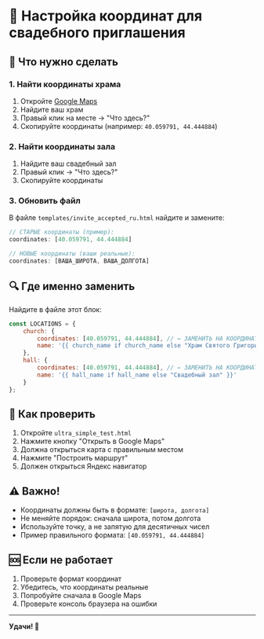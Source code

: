 # 📍 Настройка координат для свадебного приглашения

## 🎯 Что нужно сделать

### 1. Найти координаты храма
1. Откройте [Google Maps](https://maps.google.com)
2. Найдите ваш храм
3. Правый клик на месте → "Что здесь?"
4. Скопируйте координаты (например: `40.059791, 44.444884`)

### 2. Найти координаты зала
1. Найдите ваш свадебный зал
2. Правый клик → "Что здесь?"
3. Скопируйте координаты

### 3. Обновить файл
В файле `templates/invite_accepted_ru.html` найдите и замените:

```javascript
// СТАРЫЕ координаты (пример):
coordinates: [40.059791, 44.444884]

// НОВЫЕ координаты (ваши реальные):
coordinates: [ВАША_ШИРОТА, ВАША_ДОЛГОТА]
```

## 🔍 Где именно заменить

Найдите в файле этот блок:

```javascript
const LOCATIONS = {
    church: {
        coordinates: [40.059791, 44.444884], // ← ЗАМЕНИТЬ НА КООРДИНАТЫ ХРАМА
        name: '{{ church_name if church_name else "Храм Святого Григория" }}'
    },
    hall: {
        coordinates: [40.059791, 44.444884], // ← ЗАМЕНИТЬ НА КООРДИНАТЫ ЗАЛА
        name: '{{ hall_name if hall_name else "Свадебный зал" }}'
    }
};
```

## 📱 Как проверить

1. Откройте `ultra_simple_test.html`
2. Нажмите кнопку "Открыть в Google Maps"
3. Должна открыться карта с правильным местом
4. Нажмите "Построить маршрут"
5. Должен открыться Яндекс навигатор

## ⚠️ Важно!

- Координаты должны быть в формате: `[широта, долгота]`
- Не меняйте порядок: сначала широта, потом долгота
- Используйте точку, а не запятую для десятичных чисел
- Пример правильного формата: `[40.059791, 44.444884]`

## 🆘 Если не работает

1. Проверьте формат координат
2. Убедитесь, что координаты реальные
3. Попробуйте сначала в Google Maps
4. Проверьте консоль браузера на ошибки

---

**Удачи! 🎉**



